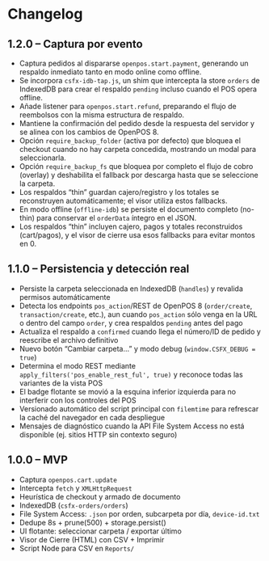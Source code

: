 # Changelog

## 1.2.0 – Captura por evento
- Captura pedidos al dispararse `openpos.start.payment`, generando un respaldo inmediato tanto en modo online como offline.
- Se incorpora `csfx-idb-tap.js`, un shim que intercepta la store `orders` de IndexedDB para crear el respaldo `pending` incluso cuando el POS opera offline.
- Añade listener para `openpos.start.refund`, preparando el flujo de reembolsos con la misma estructura de respaldo.
- Mantiene la confirmación del pedido desde la respuesta del servidor y se alinea con los cambios de OpenPOS 8.
- Opción `require_backup_folder` (activa por defecto) que bloquea el checkout cuando no hay carpeta concedida, mostrando un modal para seleccionarla.
- Opción `require_backup_fs` que bloquea por completo el flujo de cobro (overlay) y deshabilita el fallback por descarga hasta que se seleccione la carpeta.
- Los respaldos “thin” guardan cajero/registro y los totales se reconstruyen automáticamente; el visor utiliza estos fallbacks.
- En modo offline (`offline-idb`) se persiste el documento completo (no-thin) para conservar el `orderData` íntegro en el JSON.
- Los respaldos “thin” incluyen cajero, pagos y totales reconstruidos (cart/pagos), y el visor de cierre usa esos fallbacks para evitar montos en 0.

## 1.1.0 – Persistencia y detección real
- Persiste la carpeta seleccionada en IndexedDB (`handles`) y revalida permisos automáticamente
- Detecta los endpoints `pos_action`/REST de OpenPOS 8 (`order/create`, `transaction/create`, etc.), aun cuando `pos_action` sólo venga en la URL o dentro del campo `order`, y crea respaldos `pending` antes del pago
- Actualiza el respaldo a `confirmed` cuando llega el número/ID de pedido y reescribe el archivo definitivo
- Nuevo botón “Cambiar carpeta…” y modo debug (`window.CSFX_DEBUG = true`)
- Determina el modo REST mediante `apply_filters('pos_enable_rest_ful', true)` y reconoce todas las variantes de la vista POS
- El badge flotante se movió a la esquina inferior izquierda para no interferir con los controles del POS
- Versionado automático del script principal con `filemtime` para refrescar la caché del navegador en cada despliegue
- Mensajes de diagnóstico cuando la API File System Access no está disponible (ej. sitios HTTP sin contexto seguro)

## 1.0.0 – MVP
- Captura `openpos.cart.update`
- Intercepta `fetch` y `XMLHttpRequest`
- Heurística de checkout y armado de documento
- IndexedDB (`csfx-orders/orders`)
- File System Access: `.json` por orden, subcarpeta por día, `device-id.txt`
- Dedupe 8s + prune(500) + storage.persist()
- UI flotante: seleccionar carpeta / exportar último
- Visor de Cierre (HTML) con CSV + Imprimir
- Script Node para CSV en `Reports/`
